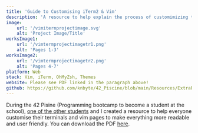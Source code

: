 ```yaml
---
title: 'Guide to Customising iTerm2 & Vim'
description: 'A resource to help explain the process of customimizing terminal and vim pages for usability and readability.'
image:
    url: '/vimiternprojectimage.svg'
    alt: 'Project Image/Title'
worksImage1:
    url: '/vimtermprojectimagetr1.png'
    alt: 'Pages 1-3'
worksImage2:
    url: '/vimtermprojectimagetr2.png'
    alt: 'Pages 4-7'
platform: Web
stack: Vim, iTerm, OhMyZsh, Themes
website: Please see PDF linked in the paragraph above!
github: https://github.com/knbyte/42_Piscine/blob/main/Resources/ExtraResources/CustomisingVim&iTerm.pdf
---
```


During the 42 Pisine (Programming bootcamp to become a student at the school), [one of the other students](https://github.com/jogdog77) and I created a resource to help everyone customise their terminals and vim pages to make everything more readable and user friendly. You can download the PDF <a href="public\Customising Vim & iTerm.pdf">here</a>.
